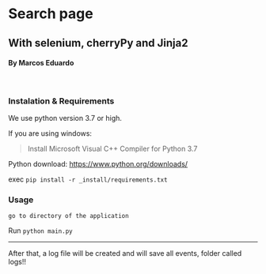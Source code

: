 # Search page
## With selenium, cherryPy and Jinja2
#### By <b>Marcos Eduardo</b>
<br> 

### Instalation & Requirements

We use python version 3.7 or high.

If you are using windows:
> Install Microsoft Visual C++ Compiler for Python 3.7

Python download:
https://www.python.org/downloads/

exec
`pip install -r _install/requirements.txt`

### Usage

`go to directory of the application`

Run `python main.py`

***
After that, a log file will be created and will save all events, folder called logs!!